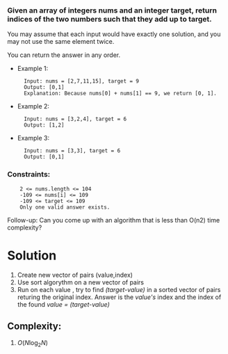 ### Given an array of integers nums and an integer target, return indices of the two numbers such that they add up to target.

You may assume that each input would have exactly one solution, and you may not use the same element twice.

You can return the answer in any order.

 

* Example 1:

        Input: nums = [2,7,11,15], target = 9
        Output: [0,1]
        Explanation: Because nums[0] + nums[1] == 9, we return [0, 1].
* Example 2:

        Input: nums = [3,2,4], target = 6
        Output: [1,2]
* Example 3:

        Input: nums = [3,3], target = 6
        Output: [0,1]
 

### Constraints:

        2 <= nums.length <= 104
        -109 <= nums[i] <= 109
        -109 <= target <= 109
        Only one valid answer exists.
 

Follow-up: Can you come up with an algorithm that is less than O(n2) time complexity?

# Solution

1. Create new vector of pairs (value,index)
2. Use sort algorythm on a new vector of pairs
3. Run on each value , try to find *(target-value)* in a sorted vector of pairs returing the original index. Answer is the *value's* index and the index of the found *value = (target-value)* 

## Complexity:

1. $O(N \log_2{N})$